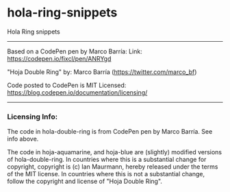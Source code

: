 # hola-ring-snippets
Hola Ring snippets


-----

Based on a CodePen pen by Marco Barría: Link: https://codepen.io/fixcl/pen/ANRYgd

"Hoja Double Ring"
by: Marco Barría (https://twitter.com/marco_bf)

Code posted to CodePen is MIT Licensed:
https://blog.codepen.io/documentation/licensing/

-----
### Licensing Info:

The code in hola-double-ring is from CodePen pen by Marco Barría. See info above.

The code in hoja-aquamarine, and hoja-blue are (slightly) modified versions of hola-double-ring. In countries where this is a substantial change for copyright, copyright is (c) Ian Maurmann, hereby released under the terms  of the MIT license. In countries where this is not a substantial change, follow the copyright and license of "Hoja Double Ring".